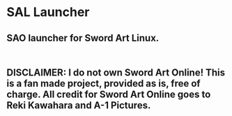 # SAL Launcher
## SAO launcher for Sword Art Linux. <br><br>
## DISCLAIMER: I do not own Sword Art Online! This is a fan made project, provided as is, free of charge. All credit for Sword Art Online goes to Reki Kawahara and A-1 Pictures.
